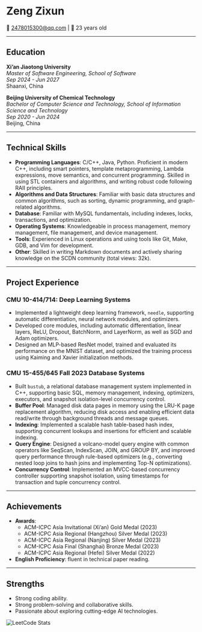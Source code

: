# Zeng Zixun  
📧 2478015300@qq.com | 📍 23 years old

---

## Education  
**Xi’an Jiaotong University**  
*Master of Software Engineering, School of Software*  
*Sep 2024 - Jun 2027*  
Shaanxi, China  

**Beijing University of Chemical Technology**  
*Bachelor of Computer Science and Technology, School of Information Science and Technology*  
*Sep 2020 - Jun 2024*  
Beijing, China  

---

## Technical Skills  
- ​**Programming Languages**: C/C++, Java, Python. Proficient in modern C++, including smart pointers, template metaprogramming, Lambda expressions, move semantics, and concurrent programming. Skilled in using STL containers and algorithms, and writing robust code following RAII principles.  
- ​**Algorithms and Data Structures**: Familiar with basic data structures and common algorithms, such as sorting, dynamic programming, and graph-related algorithms.  
- ​**Database**: Familiar with MySQL fundamentals, including indexes, locks, transactions, and optimization.  
- ​**Operating Systems**: Knowledgeable in process management, memory management, file management, and device management.  
- ​**Tools**: Experienced in Linux operations and using tools like Git, Make, GDB, and Vim for development.  
- ​**Other**: Skilled in writing Markdown documents and actively sharing knowledge on the SCDN community (total views: 32k).  

---

## Project Experience  
### CMU 10-414/714: Deep Learning Systems  
- Implemented a lightweight deep learning framework, `needle`, supporting automatic differentiation, neural network modules, and optimizers.  
- Developed core modules, including automatic differentiation, linear layers, ReLU, Dropout, BatchNorm, and LayerNorm, as well as SGD and Adam optimizers.  
- Designed an MLP-based ResNet model, trained and evaluated its performance on the MNIST dataset, and optimized the training process using Kaiming and Xavier initialization methods.  

### CMU 15-455/645 Fall 2023 Database Systems  
- Built `bustub`, a relational database management system implemented in C++, supporting basic SQL, memory management, indexing, optimizers, executors, and snapshot isolation-level concurrency control.  
- ​**Buffer Pool**: Managed disk data pages in memory using the LRU-K page replacement algorithm, reducing disk access and enabling efficient data read/write through background threads and message queues.  
- ​**Indexing**: Implemented a scalable hash table-based hash index, supporting concurrent lookups and insertions for efficient and scalable indexing.  
- ​**Query Engine**: Designed a volcano-model query engine with common operators like SeqScan, IndexScan, JOIN, and GROUP BY, and improved query performance through rule-based optimizers (e.g., converting nested loop joins to hash joins and implementing Top-N optimizations).  
- ​**Concurrency Control**: Implemented an MVCC-based concurrency controller supporting snapshot isolation, using timestamps for transaction and tuple concurrency control.  

---

## Achievements  
- ​**Awards**:  
  - ACM-ICPC Asia Invitational (Xi’an) Gold Medal (2023)  
  - ACM-ICPC Asia Regional (Hangzhou) Silver Medal (2023)  
  - ACM-ICPC Asia Regional (Nanjing) Silver Medal (2023)  
  - ACM-ICPC Asia Final (Shanghai) Bronze Medal (2023)  
  - ACM-ICPC Asia Regional (Hefei) Silver Medal (2022)  
- ​**English Proficiency**: fluent in technical paper reading.  

---

## Strengths  
- Strong coding ability.
- Strong problem-solving and collaborative skills.  
- Passionate about exploring cutting-edge AI technologies.

![LeetCode Stats](https://leetcard.jacoblin.cool/zzxzzx0_0?theme=transparent&font=Rasa&ext=heatmap&site=cn)
